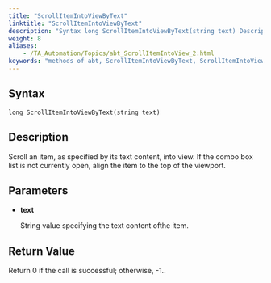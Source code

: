 ```yaml
--- 
title: "ScrollItemIntoViewByText"
linktitle: "ScrollItemIntoViewByText"
description: "Syntax long ScrollItemIntoViewByText(string text) Description Scroll an item, as specified by its text content, into view. If the combo box list is not currently open, align the item to the top of the ..."
weight: 8
aliases: 
    - /TA_Automation/Topics/abt_ScrollItemIntoView_2.html
keywords: "methods of abt, ScrollItemIntoViewByText, ScrollItemIntoViewByText (AbtComboBox), AbtComboBox, scrollitemintoviewbytext, abtcombobox scrollitemintoviewbytext, scroll item with specific content into view, bring item with specific value into view"
---
```


## Syntax

`long ScrollItemIntoViewByText(string text)`

## Description  

Scroll an item, as specified by its text content, into view. If the combo box list is not currently open, align the item to the top of the viewport.

## Parameters  

-   **text**

    String value specifying the text content ofthe item.


## Return Value  

Return 0 if the call is successful; otherwise, -1..




